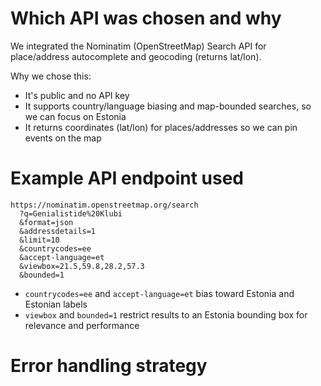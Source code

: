 # Which API was chosen and why
We integrated the Nominatim (OpenStreetMap) Search API for place/address autocomplete and geocoding (returns lat/lon).  

Why we chose this:
- It's public and no API key
- It supports country/language biasing and map-bounded searches, so we can focus on Estonia
- It returns coordinates (lat/lon) for places/addresses so we can pin events on the map

# Example API endpoint used

```
https://nominatim.openstreetmap.org/search
  ?q=Genialistide%20Klubi
  &format=json
  &addressdetails=1
  &limit=10
  &countrycodes=ee
  &accept-language=et
  &viewbox=21.5,59.8,28.2,57.3
  &bounded=1
```

- `countrycodes=ee` and `accept-language=et` bias toward Estonia and Estonian labels
- `viewbox` and `bounded=1` restrict results to an Estonia bounding box for relevance and performance

# Error handling strategy

